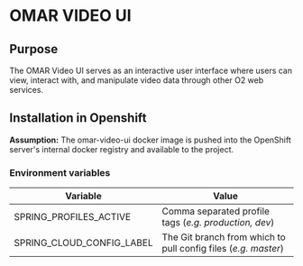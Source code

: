 # OMAR VIDEO UI

## Purpose

The OMAR Video UI serves as an interactive user interface where users can view, interact with, and manipulate video data through other O2 web services.

## Installation in Openshift

**Assumption:** The omar-video-ui docker image is pushed into the OpenShift server's internal docker registry and available to the project.

### Environment variables

|Variable|Value|
|------|------|
|SPRING_PROFILES_ACTIVE|Comma separated profile tags (*e.g. production, dev*)|
|SPRING_CLOUD_CONFIG_LABEL|The Git branch from which to pull config files (*e.g. master*)|
